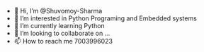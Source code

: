 - 👋 Hi, I’m @Shuvomoy-Sharma
- 👀 I’m interested in Python Programing and Embedded systems
- 🌱 I’m currently learning Python
- 💞️ I’m looking to collaborate on ...
- 📫 How to reach me 7003996023

<!---
Shuvomoy-Sharma/Shuvomoy-Sharma is a ✨ special ✨ repository because its `README.md` (this file) appears on your GitHub profile.
You can click the Preview link to take a look at your changes.
--->
